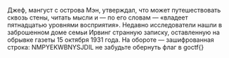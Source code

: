 Джеф, мангуст с острова Мэн, утверждал, что может путешествовать сквозь стены, читать мысли и — по его словам — «владеет пятнадцатью уровнями восприятия». Недавно исследователи нашли в заброшенном доме семьи Ирвинг странную записку, оставленную на обрывке газеты 15 октября 1931 года. На обороте — зашифрованная строка: NMPYEKWBNYSJDIL не забудьте обернуть флаг в goctf{}


